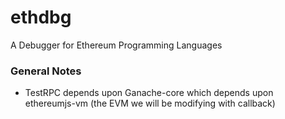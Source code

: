 # ethdbg
A Debugger for Ethereum Programming Languages

### General Notes
- TestRPC depends upon Ganache-core which depends upon ethereumjs-vm (the EVM we will be modifying with callback)
